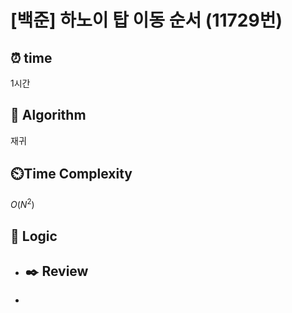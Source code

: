 # [백준] 하노이 탑 이동 순서 (11729번)

## ⏰  **time**

1시간

## :pushpin: **Algorithm**

재귀

## ⏲️**Time Complexity**

$O(N^2)$

## :round_pushpin: **Logic**

- ## :black_nib: **Review**

- 
